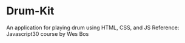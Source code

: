 # Drum-Kit
An application for playing drum using HTML, CSS, and JS
Reference: Javascript30 course by Wes Bos
